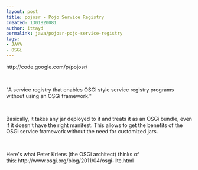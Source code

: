 ```yaml
---
layout: post
title: pojosr - Pojo Service Registry
created: 1301820081
author: ittayd
permalink: java/pojosr-pojo-service-registry
tags:
- JAVA
- OSGi
---
```

<p>http://code.google.com/p/pojosr/</p>
<p>&nbsp;</p>
<p>&quot;A service registry that enables OSGi style service registry programs without using an OSGi framework.&quot;&nbsp;</p>
<p>&nbsp;</p>
<p>Basically, it takes any jar deployed to it and treats it as an OSGi bundle, even if it doesn't have the right manifest. This allows to get the benefits of the OSGi service framework without the need for customized jars. </p>
<p>&nbsp;</p>
<p>Here's what Peter Kriens (the OSGi architect)&nbsp;thinks of this:&nbsp;http://www.osgi.org/blog/2011/04/osgi-lite.html</p>
